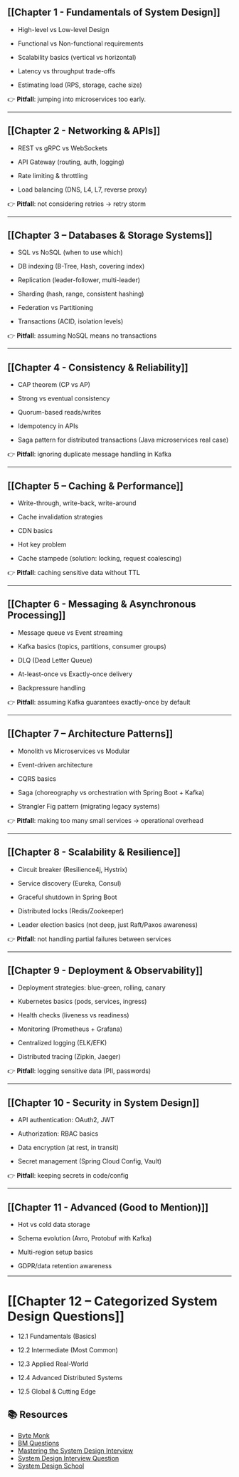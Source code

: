 ## **[[Chapter 1 - Fundamentals of System Design]]**

- High-level vs Low-level Design

- Functional vs Non-functional requirements

- Scalability basics (vertical vs horizontal)

- Latency vs throughput trade-offs

- Estimating load (RPS, storage, cache size)


👉 **Pitfall**: jumping into microservices too early.

---

## **[[Chapter 2 - Networking & APIs]]**

- REST vs gRPC vs WebSockets

- API Gateway (routing, auth, logging)

- Rate limiting & throttling

- Load balancing (DNS, L4, L7, reverse proxy)


👉 **Pitfall**: not considering retries → retry storm

---

## **[[Chapter 3 – Databases & Storage Systems]]**

- SQL vs NoSQL (when to use which)

- DB indexing (B-Tree, Hash, covering index)

- Replication (leader-follower, multi-leader)

- Sharding (hash, range, consistent hashing)

- Federation vs Partitioning

- Transactions (ACID, isolation levels)


👉 **Pitfall**: assuming NoSQL means no transactions

---

## **[[Chapter 4 - Consistency & Reliability]]**

- CAP theorem (CP vs AP)

- Strong vs eventual consistency

- Quorum-based reads/writes

- Idempotency in APIs

- Saga pattern for distributed transactions (Java microservices real case)


👉 **Pitfall**: ignoring duplicate message handling in Kafka

---

## **[[Chapter 5 – Caching & Performance]]**

- Write-through, write-back, write-around

- Cache invalidation strategies

- CDN basics

- Hot key problem

- Cache stampede (solution: locking, request coalescing)


👉 **Pitfall**: caching sensitive data without TTL

---

## **[[Chapter 6 - Messaging & Asynchronous Processing]]**

- Message queue vs Event streaming

- Kafka basics (topics, partitions, consumer groups)

- DLQ (Dead Letter Queue)

- At-least-once vs Exactly-once delivery

- Backpressure handling


👉 **Pitfall**: assuming Kafka guarantees exactly-once by default

---

## **[[Chapter 7 – Architecture Patterns]]**

- Monolith vs Microservices vs Modular

- Event-driven architecture

- CQRS basics

- Saga (choreography vs orchestration with Spring Boot + Kafka)

- Strangler Fig pattern (migrating legacy systems)


👉 **Pitfall**: making too many small services → operational overhead

---

## **[[Chapter 8 - Scalability & Resilience]]**

- Circuit breaker (Resilience4j, Hystrix)

- Service discovery (Eureka, Consul)

- Graceful shutdown in Spring Boot

- Distributed locks (Redis/Zookeeper)

- Leader election basics (not deep, just Raft/Paxos awareness)


👉 **Pitfall**: not handling partial failures between services

---

## **[[Chapter 9 - Deployment & Observability]]**

- Deployment strategies: blue-green, rolling, canary

- Kubernetes basics (pods, services, ingress)

- Health checks (liveness vs readiness)

- Monitoring (Prometheus + Grafana)

- Centralized logging (ELK/EFK)

- Distributed tracing (Zipkin, Jaeger)


👉 **Pitfall**: logging sensitive data (PII, passwords)

---

## **[[Chapter 10 - Security in System Design]]**

- API authentication: OAuth2, JWT

- Authorization: RBAC basics

- Data encryption (at rest, in transit)

- Secret management (Spring Cloud Config, Vault)


👉 **Pitfall**: keeping secrets in code/config

---

## **[[Chapter 11 - Advanced (Good to Mention)]]**

- Hot vs cold data storage

- Schema evolution (Avro, Protobuf with Kafka)

- Multi-region setup basics

- GDPR/data retention awareness

---

# **[[Chapter 12 – Categorized System Design Questions]]**

-  12.1 Fundamentals (Basics)

-  12.2 Intermediate (Most Common)

-  12.3 Applied Real-World

-  12.4 Advanced Distributed Systems

-  12.5 Global & Cutting Edge

## 📚 Resources  

- [Byte Monk](https://youtube.com/playlist?list=PLJq-63ZRPdBt423WbyAD1YZO0Ljo1pzvY&si=XmekirtPo34tfE1q)  
- [BM Questions](https://youtube.com/playlist?list=PLJq-63ZRPdBssWTtcUlbngD_O5HaxXu6k&si=u1Llr5vb6JGqqQt8)  
- [Mastering the System Design Interview](https://www.udemy.com/share/105lfQ3@35wprKQG9_CiVb4YlHLR8oONruYoAhw_j9pjf8VE8VETMDJ4pF_pW5imH08KnYhX/)
- [System Design Interview Question](https://youtube.com/playlist?list=PLPtUyMfD0mNJDZg50fg2CptjLBavHot47&si=ZmPRDiT99C9DURhR)  
- [System Design School](https://systemdesignschool.io/primer#introduction)
